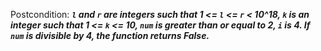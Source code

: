 Postcondition: ***`l` and `r` are integers such that 1 <= `l` <= `r` < 10^18, `k` is an integer such that 1 <= `k` <= 10, `num` is greater than or equal to 2, `i` is 4. If `num` is divisible by 4, the function returns False.***